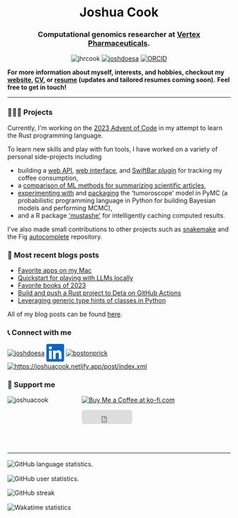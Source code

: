 <h1 align="center">Joshua Cook</h1>
<h3 align="center">Computational genomics researcher at <a href=https://www.vrtx.com>Vertex Pharmaceuticals</a>.</h3>

<p align="center">
    <img src="https://komarev.com/ghpvc/?username=jhrcook&label=Profile%20views&color=0e75b6&style=flat" alt="jhrcook" />
    <a href="https://twitter.com/joshdoesa" target="blank"><img src="https://img.shields.io/badge/@-JoshDoesA-000000?logo=x&style=flat" alt="joshdoesa" /></a>
    <a href="https://orcid.org/0000-0001-9815-6879" target="blank"><img src="https://img.shields.io/badge/ORCID-0000--0001--9815--6879-A6CE39?logo=orcid" alt="ORCID" /></a>
</p>

**For more information about myself, interests, and hobbies, checkout my [website](https://joshuacook.netlify.app), [CV](https://joshuacook.netlify.app/files/Joshua%20Cook%20CV.pdf), or [resume](https://rxresu.me/jhrcook/joshua-cook-resume) (updates and tailored resumes coming soon).**
**Feel free to get in touch!**

---

### 👨🏻‍💻 Projects

Currently, I'm working on the [2023 Advent of Code](https://github.com/jhrcook/advent-of-code-2023-rust) in my attempt to learn the Rust programming language.

To learn new skills and play with fun tools, I have worked on a variety of personal side-projects including

- building a [web API](https://github.com/jhrcook/coffee-counter-api), [web interface](https://github.com/jhrcook/coffee-counter-streamlit), and [SwiftBar plugin](https://github.com/jhrcook/SwiftBar-Plugins/blob/master/coffee-tracker.1h.py) for tracking my coffee consumption,
- a [comparison of ML methods for summarizing scientific articles](https://github.com/jhrcook/sci-article-summarization),
- [experimenting with](https://github.com/jhrcook/pymc-tumoroscope) and [packaging](https://github.com/jhrcook/tumoroscope-pymc) the 'tumoroscope' model in PyMC (a probabilistic programming language in Python for building Bayesian models and performing MCMC),
- and a R package ['mustashe'](https://github.com/jhrcook/mustashe) for intelligently caching computed results.

I've also made small contributions to other projects such as [snakemake](https://github.com/snakemake/snakemake) and the Fig [autocomplete](https://github.com/withfig/autocomplete) repository.

### 📝 Most recent blogs posts

<!-- BLOG-POST-LIST:START -->
- [Favorite apps on my Mac](https://joshuacook.netlify.app/post/favorite-apps/)
- [Quickstart for playing with LLMs locally](https://joshuacook.netlify.app/post/ollama-quickstart/)
- [Favorite books of 2023](https://joshuacook.netlify.app/post/2023-book-review/)
- [Build and push a Rust project to Deta on GitHub Actions](https://joshuacook.netlify.app/post/rust-deta-push/)
- [Leveraging generic type hints of classes in Python](https://joshuacook.netlify.app/post/generic-typehinting-classes/)
<!-- BLOG-POST-LIST:END -->

All of my blog posts can be found [here](https://joshuacook.netlify.app/post/).

### 📞 Connect with me

<a href="https://twitter.com/joshdoesa" target="blank"><img align="center" src="https://raw.githubusercontent.com/rahuldkjain/github-profile-readme-generator/master/src/images/icons/Social/twitter.svg" alt="joshdoesa" height="30" width="40" /></a>
<a href="https://www.linkedin.com/in/joshuahrcook" target="blank"><img align="center" src="assets/logos/linked-in-logo.png" alt="LinkedIn" height="40" width="40" /></a>
<a href="https://instagram.com/bostonprick" target="blank"><img align="center" src="https://raw.githubusercontent.com/rahuldkjain/github-profile-readme-generator/master/src/images/icons/Social/instagram.svg" alt="bostonprick" height="30" width="40" /></a>
<a href="/https://joshuacook.netlify.app/post/index.xml" target="blank"><img align="center" src="https://raw.githubusercontent.com/rahuldkjain/github-profile-readme-generator/master/src/images/icons/Social/rss.svg" alt="https://joshuacook.netlify.app/post/index.xml" height="30" width="40" /></a>

### 💸 Support me

<p>
    <a href="https://www.buymeacoffee.com/joshuacook"> <img align="left" src="https://cdn.buymeacoffee.com/buttons/v2/default-yellow.png" height="40" width="168" alt="joshuacook" /></a>
</p>
<p>
    <a href='https://ko-fi.com/X8X6UF4CB' target='_blank'><img height='36' style='border:0px;height:36px;' src='https://storage.ko-fi.com/cdn/kofi1.png?v=3' border='0' alt='Buy Me a Coffee at ko-fi.com' /></a>
</p>
<p>
    <iframe src="https://github.com/sponsors/jhrcook/button" title="Sponsor jhrcook" height="32" width="114" style="border: 0; border-radius: 6px;"></iframe>
</p>
<br>
<br>

---

<p>
    <img align="center" src="https://github-readme-stats.vercel.app/api/top-langs/?username=jhrcook&hide_progress=true" alt="GitHub language statistics."/>
</p>

<p>
    <img align="center" src="https://github-readme-stats.vercel.app/api?username=jhrcook&show_icons=true&bg_color=00000000&locale=en" alt="GitHub user statistics."/>
</p>

<p>
    <img align="center" src="https://streak-stats.demolab.com/?user=jhrcook" alt="GitHub streak"/>
</p>

<p>
    <img align="center" src="https://github-readme-stats.vercel.app/api/wakatime?username=jhrcook&layout=compact" alt="Wakatime statistics"/>
</p>
